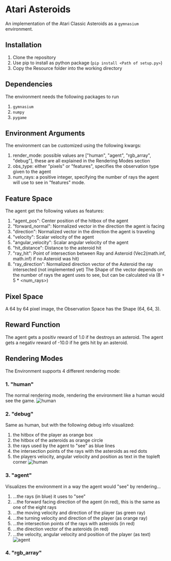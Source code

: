 # Atari Asteroids
An implementation of the Atari Classic Asteroids as a `gymnasium` environment.
## Installation
1. Clone the repository
2. Use pip to install as python package (`pip install <Path of setup.py>`)
3. Copy the Resource folder into the working directory
## Dependencies
The environment needs the following packages to run
1. `gymnasium`
2. `numpy`
3. `pygame`
## Environment Arguments
The environment can be customized using the following kwargs:
1. render_mode: possible values are ["human", "agent", "rgb_array", "debug"], these are all explained in the Rendering Modes section
2. obs_type: either "pixels" or "features", specifies the observation type given to the agent
3. num_rays: a positive integer, specifying the number of rays the agent will use to see in "features" mode.
## Feature Space
The agent get the following values as features:
1. "agent_pos": Center position of the hitbox of the agent
2. "forward_normal": Normalized vector in the direction the agent is facing
3. "direction": Normalized vector in the direction the agent is traveling
4. "velocity": Scalar velocity of the agent
5. "angular_velocity": Scalar angular velocity of the agent
6. "hit_distance": Distance to the asteroid hit
7. "ray_hit<num>": Point of intersection between Ray and Asteroid (Vec2(math.inf, math.inf) if no Asteroid was hit)
8. "ray_direction<num>": Normalized direction vector of the Asteroid the ray intersected (not implemented yet)
The Shape of the vector depends on the number of rays the agent uses to see, but can be calculated via (8 + 5 * <num_rays>)
## Pixel Space
A 64 by 64 pixel image, the Observation Space has the Shape (64, 64, 3).
## Reward Function
The agent gets a positiv reward of 1.0 if he destroys an asteroid.
The agent gets a negativ reward of -10.0 if he gets hit by an asteroid.
## Rendering Modes
The Environment supports 4 different rendering mode:
### 1. "human"
The normal rendering mode, rendering the environment like a human would see the game.
![human](https://github.com/TU-Dortmund-ADRL-WiSe-2023-24/laurenzlevi/assets/72398071/5456acf3-0914-40e4-bafe-cd1c6f8a7e15)
### 2. "debug"
Same as human, but with the following debug info visualized:
1. the hitbox of the player as orange box
2. the hitbox of the asteroids as orange circle
3. the rays used by the agent to "see" as blue lines
4. the intersection points of the rays with the asteroids as red dots
5. the players velocity, angular velocity and position as text in the topleft corner
![human](https://github.com/TU-Dortmund-ADRL-WiSe-2023-24/laurenzlevi/assets/72398071/ebbae211-b97b-481b-868b-4622586c3cbe)
### 3. "agent"
Visualizes the environment in a way the agent would "see" by rendering...
1. ...the rays (in blue) it uses to "see"
2. ...the forward facing direction of the agent (in red), this is the same as one of the eight rays
3. ...the moving velocity and direction of the player (as green ray)
4. ...the turning velocity and direction of the player (as orange ray)
5. ...the intersection points of the rays with asteroids (in red)
6. ...the direction vector of the asteroids (in red)
7. ...the velocity, angular velocity and position of the player (as text)
![agent](https://github.com/TU-Dortmund-ADRL-WiSe-2023-24/laurenzlevi/assets/72398071/3cd3d5ca-4e6f-4ed9-9098-099262c280b9)
### 4. "rgb_array"
